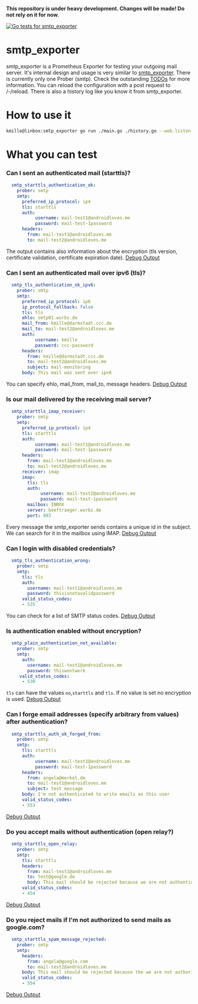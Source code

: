 **This repository is under heavy development. Changes will be made! Do not rely on it for now**.

[![Go tests for smtp_exporter](https://github.com/kmille/smtp_exporter/actions/workflows/tests.yaml/badge.svg)](https://github.com/kmille/smtp_exporter/actions/workflows/tests.yaml)
# smtp_exporter 

smtp_exporter is a Prometheus Exporter for testing your outgoing mail server. It's internal design and usage is very similar to [smtp_exporter](https://github.com/prometheus/smtp_exporter). There is currently only one Prober (smtp). Check the outstanding [TODOs](/TODO) for more information. You can reload the configuration with a post request to /-/reload. There is also a history log like you know it from smtp_exporter.

# How to use it

```bash
kmille@linbox:smtp_exporter go run ./main.go ./history.go --web.listen-address="127.0.0.1:9125" --log.level=debug --config.file=smtp.yml
```

# What you can test

### Can I sent an authenticated mail (starttls)?

```yaml
  smtp_starttls_authentication_ok:
    prober: smtp
    smtp:
      preferred_ip_protocol: ip4 
      tls: starttls
      auth:
           username: mail-test1@androidloves.me
           password: mail-test-1password
      headers:
        from: mail-test1@androidloves.me
        to: mail-test2@androidloves.me
```

The output contains also information about the encryption (tls version, certificate validation, certificate expiration date). [Debug Output](metric_examples/smtp_starttls_authentication_ok.txt)

### Can I sent an authenticated mail over ipv6 (tls)?

```yaml
  smtp_tls_authentication_ok_ipv6:
    prober: smtp
    smtp:
      preferred_ip_protocol: ip6
      ip_protocol_fallback: false
      tls: tls
      ehlo: smtp01.wurbz.de
      mail_from: kmille@darmstadt.ccc.de
      mail_to: mail-test2@androidloves.me
      auth:
           username: kmille
           password: ccc-password
      headers:
        from: kmille@darmstadt.ccc.de
        to: mail-test2@androidloves.me
        subject: mail-monitoring
      body: This mail was sent over ipv6
```

You can specify ehlo, mail_from, mail_to, message headers. [Debug Output](metric_examples/smtp_tls_authentication_ok_ipv6.txt)

### Is our mail delivered by the receiving mail server?

```yaml
  smtp_starttls_imap_receiver:
    prober: smtp
    smtp:
      preferred_ip_protocol: ip4
      tls: starttls
      auth:
           username: mail-test1@androidloves.me
           password: mail-test-1password
      headers:
        from: mail-test1@androidloves.me
        to: mail-test2@androidloves.me
      receiver: imap
      imap:
        tls: tls
        auth:
             username: mail-test2@androidloves.me
             password: mail-test-1password
        mailbox: INBOX
        server: beeftraeger.wurbz.de
        port: 993
```

Every message the smtp_exporter sends contains a unique id in the subject. We can search for it in the mailbox using IMAP. [Debug Output](metric_examples/smtp_starttls_imap_receiver.txt)

### Can I login with disabled credentials?

```yaml
  smtp_tls_authentication_wrong:
    prober: smtp
    smtp:
      tls: tls
      auth:
        username: mail-test1@androidloves.me
        password: thisisnotavalidpassword
      valid_status_codes:
      - 535
```

You can check for a list of SMTP status codes. [Debug Output](metric_examples/smtp_tls_authentication_wrong.txt)

### Is authentication enabled without encryption?

```yaml
  smtp_plain_authentication_not_available:
    prober: smtp
    smtp:
      auth:
        username: mail-test1@androidloves.me
        password: thiswontwork
     valid_status_codes:
      - 530
```

`tls` can have the values `no`,`starttls` and  `tls`. If no value is set no encryption is used. [Debug Output](metric_examples/smtp_plain_authentication_not_available.txt)

### Can I forge email addresses (specify arbitrary from values) after authentication?

```yaml
  smtp_starttls_auth_ok_forged_from:
    prober: smtp
    smtp:
      tls: starttls
      auth:
           username: mail-test1@androidloves.me
           password: mail-test-1password
      headers:
        from: angela@merkel.de
        to: mail-test1@androidloves.me
        subject: test message
      body: I'm not authenticated to write emails as this user
      valid_status_codes:
      - 553
```

[Debug Output](metric_examples/smtp_starttls_auth_ok_forged_from.txt)

### Do you accept mails without authentication (open relay?)

```yaml
  smtp_starttls_open_relay:
    prober: smtp
    smtp:
      tls: starttls
      headers:
        from: mail-test1@androidloves.me
        to: test@google.de
        body: This mail should be rejected because we are not authenticated.
      valid_status_codes:
      - 454
```

[Debug Output](metric_examples/smtp_starttls_open_relay.txt)

### Do you reject mails if I'm not authorized to send mails as google.com?

```yaml
  smtp_starttls_spam_message_rejected:
    prober: smtp
    smtp:
      headers:
        from: angela@google.com
        to: mail-test2@androidloves.me
      body: This mail should be rejected because the we are not authorized to send mail as google.com
      valid_status_codes:
      - 554
```

[Debug Output](metric_examples/smtp_starttls_spam_message_rejected.txt)
